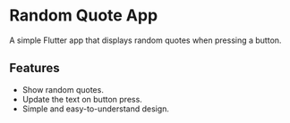 # Random Quote App

A simple Flutter app that displays random quotes when pressing a button.

## Features
- Show random quotes.
- Update the text on button press.
- Simple and easy-to-understand design.
